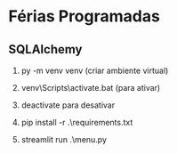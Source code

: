 # Férias Programadas

## SQLAlchemy

1. py -m venv venv (criar ambiente virtual)

2. venv\Scripts\activate.bat (para ativar)

3. deactivate para desativar

4. pip install -r .\requirements.txt

5. streamlit run .\menu.py
